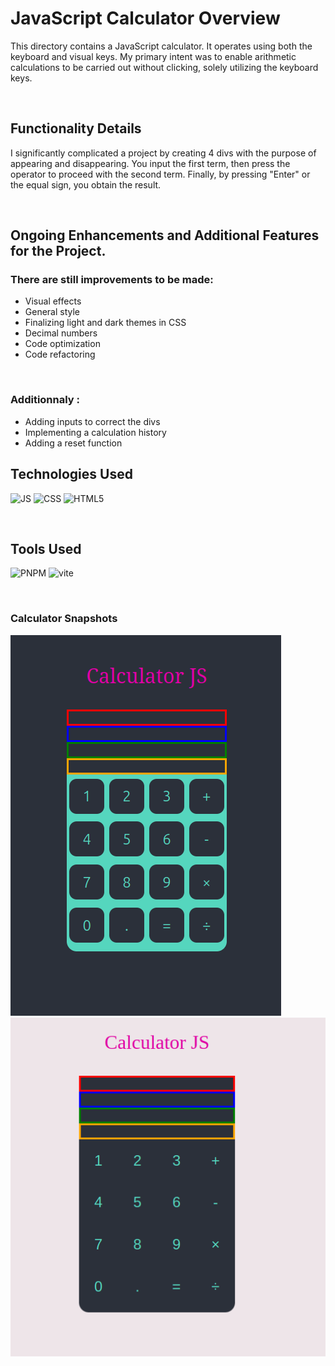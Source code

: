 # JavaScript Calculator Overview

This directory contains a JavaScript calculator. It operates using both the keyboard and visual keys. My primary intent was to enable arithmetic calculations to be carried out without clicking, solely utilizing the keyboard keys.

<br />

## Functionality Details

I significantly complicated a project by creating 4 divs with the purpose of appearing and disappearing. You input the first term, then press the operator to proceed with the second term. Finally, by pressing "Enter" or the equal sign, you obtain the result.

<br />

## Ongoing Enhancements and Additional Features for the Project.

### There are still improvements to be made:

- Visual effects
- General style
- Finalizing light and dark themes in CSS
- Decimal numbers
- Code optimization
- Code refactoring

<br />

### Additionnaly :

- Adding inputs to correct the divs
- Implementing a calculation history
- Adding a reset function

## Technologies Used

<img height="20px" src="https://img.shields.io/badge/JavaScript-323330?style=for-the-badge&logo=javascript&logoColor=F7DF1E" alt="JS" title="JS"/> <img height="20px" src="https://img.shields.io/badge/CSS3-1572B6?style=for-the-badge&logo=css3&logoColor=white" alt="CSS" title="CSS"/> <img height="20px" src="https://img.shields.io/badge/HTML5-E34F26?style=for-the-badge&logo=html5&logoColor=white" alt="HTML5" title="HTML5"/>

<br />

## Tools Used

<img height="20px" src="https://img.shields.io/badge/pnpm-yellow?style=for-the-badge&logo=pnpm&logoColor=white" alt="PNPM" title="PNPM"/> <img height="20px" src="https://img.shields.io/badge/Vite-B73BFE?style=for-the-badge&logo=vite&logoColor=FFD62E" alt="vite" title="vite"/>

<br />

### Calculator Snapshots

![Screenshot 1](/src/assets/images/Capture%20d’écran%20du%202023-11-08%2014-52-57.png) ![Screenshot 2](/src/assets/images/Capture%20d’écran%20du%202023-11-08%2014-53-34.png)
